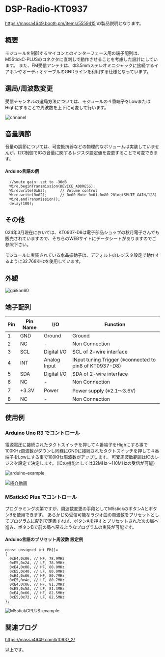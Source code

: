 # DSP-Radio-KT0937
https://massa4649.booth.pm/items/5559415 の製品説明となります。
## 概要
モジュールを制御するマイコンとのインターフェース用の端子配列は、M5StickC-PLUSのコネクタに直刺しで動作させることを考慮した設計にしています。
また、FM受信アンテナは、Φ3.5mmステレオミニジャックに接続するイアホンやオーディオケーブルのGNDラインを利用する仕様となっています。

## 選局/周波数変更
受信チャンネルの選局方法については、モジュールの４番端子をLowまたはHighにすることで周波数を上下に可変して行います。

![chnanel](https://github.com/massaJPN/DSP-Radio-KT0937/assets/44919621/4d05c0ba-7633-473d-a170-b9ee0dcbe70a)

## 音量調節
音量の調節については、可変抵抗器などの物理的なボリュームは実装していませんが、I2C制御でICの音量に関するレジスタ設定値を変更することで可変できます。

#### Arduino言語の例
```
  //smute gain: set to -36dB
  Wire.beginTransmission(DEVICE_ADDRESS);
  Wire.write(0xE3);      // Volume control
  Wire.write(0x02);      // 0x00 Mute 0x01-0x80 20log(SMUTE_GAIN/128)
  Wire.endTransmission();
  delay(100);
```

## その他
024年3月現在においては、KT0937-D8は電子部品ショップの秋月電子さんでも販売されていますので、そちらのWEBサイトにデータシートがありますのでご参照下さい。

モジュールに実装されている水晶振動子は、デフォルトのレジスタ設定で動作するように32.768KHzを使用しています。

## 外観

![gaikan60](https://github.com/massaJPN/DSP-Radio-KT0937/assets/44919621/da180994-a73f-47a3-a998-6808bbff6079)

## 端子配列
|Pin|Pin Name|I/O|Function|
|-----|-----|-----|-----|
|1|GND|Ground|Ground|
|2|NC|-|Non Connection|
|3|SCL|Digital I/O|SCL of 2-wire interface|
|4|INT|Analog Input|INput tuning Trigger (※connected to pin8 of KT0937-D8)|
|5|SDA|Digital I/O|SDA of 2-wire interface|
|6|NC|-|Non Connection|
|7|+3.3V|Power|Power supply (※2.1～3.6V)|
|8|NC|-|Non Connection|

## 使用例

### Arduino Uno R3 でコントロール

電源電圧に接続されたタクトスイッチを押して４番端子をHighにする事で100KHz周波数がダウンし同様にGNDに接続されたタクトスイッチを押して４番端子をLowにする事で100KHz周波数がアップします。
可変周波数範囲はICのレジスタ設定で決定します。（ICの機能としては32MHz～110MHzの受信が可能）

![arduino-example](https://github.com/massaJPN/DSP-Radio-KT0937/assets/44919621/91e56b5d-94c0-4fa4-9f99-23689d023d72)

[![紹介動画]()](https://youtu.be/dxe-hEDnCu4)

### M5stickC Plus でコントロール

プログラミング次第ですが、周波数変更の手段としてM5stickのボタンAとボタンBを使用できます。
あらかじめ受信可能なラジオ曲の周波数をプリセットとしてプログラムに配列で定義すれば、ボタンAを押すとプリセットされた次の局へ進み、ボタンBで前の局へ戻るようなプログラムの実装が可能です。

#### Arduino言語のプリセット周波数 設定例
```
const unsigned int FM[]=
{
  0xE4,0x06, // HF, 78.9MHz
  0xE5,0x2A, // LF, 78.9MHz
  0xE4,0x06, // HF, 80.0MHz
  0xE5,0x40, // LF, 80.0MHz
  0xE4,0x06, // HF, 80.7MHz
  0xE5,0x4e, // LF, 80.7MHz
  0xE4,0x06, // HF, 81.3MHz
  0xE5,0x5A, // LF, 81.3MHz
  0xE4,0x06, // HF, 82.5MHz
  0xE5,0x72, // LF, 82.5MHz
};
```
![M5stickCPLUS-example](https://github.com/massaJPN/DSP-Radio-KT0937/assets/44919621/5642593c-ec4d-4da8-9249-e5ab40ef374f)

## 関連ブログ
https://massa4649.com/kt0937_2/

以上です。
